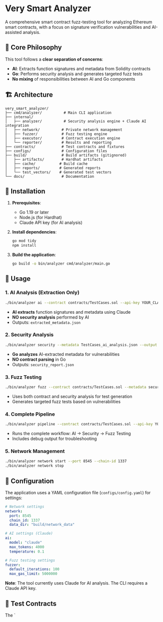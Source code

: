 # Very Smart Analyzer

A comprehensive smart contract fuzz-testing tool for analyzing Ethereum smart contracts, with a focus on signature verification vulnerabilities and AI-assisted analysis.

## 🎯 **Core Philosophy**

This tool follows a **clear separation of concerns**:
- **AI**: Extracts function signatures and metadata from Solidity contracts
- **Go**: Performs security analysis and generates targeted fuzz tests
- **No mixing** of responsibilities between AI and Go components

## 🏗️ **Architecture**

```
very_smart_analyzer/
├── cmd/analyzer/          # Main CLI application
├── internal/
│   ├── analyzer/          # Security analysis engine + Claude AI integration
│   ├── network/          # Private network management
│   ├── fuzzer/           # Fuzz testing engine
│   ├── executor/         # Contract execution engine
│   └── reporter/         # Results and reporting
├── contracts/            # Test contracts and fixtures
├── configs/              # Configuration files
├── build/                # Build artifacts (gitignored)
│   ├── artifacts/        # Hardhat artifacts
│   ├── cache/           # Build cache
│   ├── reports/         # Generated reports
│   └── test_vectors/    # Generated test vectors
└── docs/                 # Documentation
```

## 🚀 **Installation**

1. **Prerequisites**:
   - Go 1.19 or later
   - Node.js (for Hardhat)
   - Claude API key (for AI analysis)

2. **Install dependencies**:
   ```bash
   go mod tidy
   npm install
   ```

3. **Build the application**:
   ```bash
   go build -o bin/analyzer cmd/analyzer/main.go
   ```

## 📖 **Usage**

### **1. AI Analysis (Extraction Only)**
```bash
./bin/analyzer ai --contract contracts/TestCases.sol --api-key YOUR_CLAUDE_API_KEY
```
- **AI extracts** function signatures and metadata using Claude
- **NO security analysis** performed by AI
- Outputs: `extracted_metadata.json`

### **2. Security Analysis**
```bash
./bin/analyzer security --metadata TestCases_ai_analysis.json --output security_report.json
```
- **Go analyzes** AI-extracted metadata for vulnerabilities
- **NO contract parsing** in Go
- Outputs: `security_report.json`

### **3. Fuzz Testing**
```bash
./bin/analyzer fuzz --contract contracts/TestCases.sol --metadata security_report.json --iterations 100
```
- Uses both contract and security analysis for test generation
- Generates targeted fuzz tests based on vulnerabilities

### **4. Complete Pipeline**
```bash
./bin/analyzer pipeline --contract contracts/TestCases.sol --api-key YOUR_CLAUDE_API_KEY --debug
```
- Runs the complete workflow: AI → Security → Fuzz Testing
- Includes debug output for troubleshooting

### **5. Network Management**
```bash
./bin/analyzer network start --port 8545 --chain-id 1337
./bin/analyzer network stop
```

## 🔧 **Configuration**

The application uses a YAML configuration file (`configs/config.yaml`) for settings:

```yaml
# Network settings
network:
  port: 8545
  chain_id: 1337
  data_dir: "build/network_data"

# AI settings (Claude)
ai:
  model: "claude"
  max_tokens: 4000
  temperature: 0.1

# Fuzz testing settings
fuzzer:
  default_iterations: 100
  max_gas_limit: 5000000
```

**Note**: The tool currently uses Claude for AI analysis. The CLI requires a Claude API key.

## 🧪 **Test Contracts**

The `